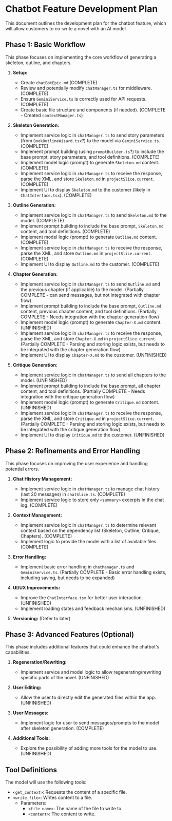 # Chatbot Feature Development Plan

This document outlines the development plan for the chatbot feature, which will allow customers to co-write a novel with an AI model.

## Phase 1: Basic Workflow

This phase focuses on implementing the core workflow of generating a skeleton, outline, and chapters.

1.  **Setup:**

    - Create `chatBotEpic.md` (COMPLETE)
    - Review and potentially modify `chatManager.ts` for middleware. (COMPLETE)
    - Ensure `GeminiService.ts` is correctly used for API requests. (COMPLETE)
    - Create basic file structure and components (if needed). (COMPLETE - Created `contextManager.ts`)

2.  **Skeleton Generation:**

    - Implement service logic in `chatManager.ts` to send story parameters (from `BookOutlineWizard.tsx`?) to the model via `GeminiService.ts`. (COMPLETE)
    - Implement prompt building (using `promptBuilder.ts`?) to include the base prompt, story parameters, and tool definitions. (COMPLETE)
    - Implement model logic (prompt) to generate `Skeleton.md` content. (COMPLETE)
    - Implement service logic in `chatManager.ts` to receive the response, parse the XML, and store `Skeleton.md` in `projectSlice.current`. (COMPLETE)
    - Implement UI to display `Skeleton.md` to the customer (likely in `ChatInterface.tsx`). (COMPLETE)

3.  **Outline Generation:**

    - Implement service logic in `chatManager.ts` to send `Skeleton.md` to the model. (COMPLETE)
    - Implement prompt building to include the base prompt, `Skeleton.md` content, and tool definitions. (COMPLETE)
    - Implement model logic (prompt) to generate `Outline.md` content. (COMPLETE)
    - Implement service logic in `chatManager.ts` to receive the response, parse the XML, and store `Outline.md` in `projectSlice.current`. (COMPLETE)
    - Implement UI to display `Outline.md` to the customer. (COMPLETE)

4.  **Chapter Generation:**

    - Implement service logic in `chatManager.ts` to send `Outline.md` and the previous chapter (if applicable) to the model. (Partially COMPLETE - can send messages, but not integrated with chapter flow)
    - Implement prompt building to include the base prompt, `Outline.md` content, previous chapter content, and tool definitions. (Partially COMPLETE - Needs integration with the chapter generation flow)
    - Implement model logic (prompt) to generate `Chapter-X.md` content. (UNFINISHED)
    - Implement service logic in `chatManager.ts` to receive the response, parse the XML, and store `Chapter-X.md` in `projectSlice.current`. (Partially COMPLETE - Parsing and storing logic exists, but needs to be integrated with the chapter generation flow)
    - Implement UI to display `Chapter-X.md` to the customer. (UNFINISHED)

5.  **Critique Generation:**
    - Implement service logic in `chatManager.ts` to send all chapters to the model. (UNFINISHED)
    - Implement prompt building to include the base prompt, all chapter content, and tool definitions. (Partially COMPLETE - Needs integration with the critique generation flow)
    - Implement model logic (prompt) to generate `Critique.md` content. (UNFINISHED)
    - Implement service logic in `chatManager.ts` to receive the response, parse the XML, and store `Critique.md` in `projectSlice.current`. (Partially COMPLETE - Parsing and storing logic exists, but needs to be integrated with the critique generation flow)
    - Implement UI to display `Critique.md` to the customer. (UNFINISHED)

## Phase 2: Refinements and Error Handling

This phase focuses on improving the user experience and handling potential errors.

1.  **Chat History Management:**

    - Implement service logic in `chatManager.ts` to manage chat history (last 20 messages) in `chatSlice.ts`. (COMPLETE)
    - Implement service logic to store only `<summary>` excerpts in the chat log. (COMPLETE)

2.  **Context Management:**

    - Implement service logic in `chatManager.ts` to determine relevant context based on the dependency list (Skeleton, Outline, Critique, Chapters). (COMPLETE)
    - Implement logic to provide the model with a list of available files. (COMPLETE)

3.  **Error Handling:**

    - Implement basic error handling in `chatManager.ts` and `GeminiService.ts`. (Partially COMPLETE - Basic error handling exists, including saving, but needs to be expanded)

4.  **UI/UX Improvements:**

    - Improve the `ChatInterface.tsx` for better user interaction. (UNFINISHED)
    - Implement loading states and feedback mechanisms. (UNFINISHED)

5.  **Versioning:** (Defer to later)

## Phase 3: Advanced Features (Optional)

This phase includes additional features that could enhance the chatbot's capabilities.

1.  **Regeneration/Rewriting:**

    - Implement service and model logic to allow regenerating/rewriting specific parts of the novel. (UNFINISHED)

2.  **User Editing:**

    - Allow the user to directly edit the generated files within the app. (UNFINISHED)

3.  **User Messages:**

    - Implement logic for user to send messages/prompts to the model after skeleton generation. (COMPLETE)

4.  **Additional Tools:**

    - Explore the possibility of adding more tools for the model to use. (UNFINISHED)

## Tool Definitions

The model will use the following tools:

- `<get_context>`: Requests the content of a specific file.
- `<write_file>`: Writes content to a file.
  - Parameters:
    - `<file_name>`: The name of the file to write to.
    - `<content>`: The content to write.

